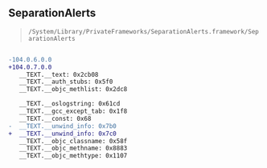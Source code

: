 ## SeparationAlerts

> `/System/Library/PrivateFrameworks/SeparationAlerts.framework/SeparationAlerts`

```diff

-104.0.6.0.0
+104.0.7.0.0
   __TEXT.__text: 0x2cb08
   __TEXT.__auth_stubs: 0x5f0
   __TEXT.__objc_methlist: 0x2dc8

   __TEXT.__oslogstring: 0x61cd
   __TEXT.__gcc_except_tab: 0x1f8
   __TEXT.__const: 0x68
-  __TEXT.__unwind_info: 0x7b0
+  __TEXT.__unwind_info: 0x7c0
   __TEXT.__objc_classname: 0x58f
   __TEXT.__objc_methname: 0x8883
   __TEXT.__objc_methtype: 0x1107

```
